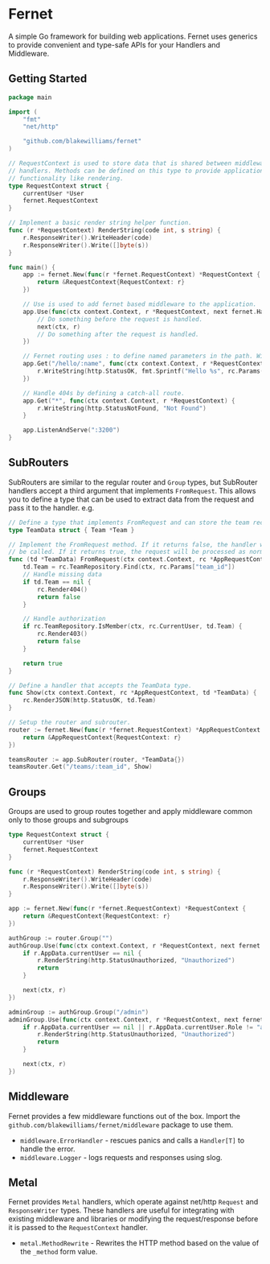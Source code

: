 # Fernet

A simple Go framework for building web applications. Fernet uses generics to
provide convenient and type-safe APIs for your Handlers and Middleware.

## Getting Started

```go
package main

import (
    "fmt"
    "net/http"

    "github.com/blakewilliams/fernet"
)

// RequestContext is used to store data that is shared between middleware and
// handlers. Methods can be defined on this type to provide application specific
// functionality like rendering.
type RequestContext struct {
    currentUser *User
    fernet.RequestContext
}

// Implement a basic render string helper function.
func (r *RequestContext) RenderString(code int, s string) {
    r.ResponseWriter().WriteHeader(code)
    r.ResponseWriter().Write([]byte(s))
}

func main() {
    app := fernet.New(func(r *fernet.RequestContext) *RequestContext {
        return &RequestContext{RequestContext: r}
    })

    // Use is used to add fernet based middleware to the application.
    app.Use(func(ctx context.Context, r *RequestContext, next fernet.Handler[RequestContext]) {
        // Do something before the request is handled.
        next(ctx, r)
        // Do something after the request is handled.
    })

    // Fernet routing uses : to define named parameters in the path. Wildcards are also supported via *.
    app.Get("/hello/:name", func(ctx context.Context, r *RequestContext) {
        r.WriteString(http.StatusOK, fmt.Sprintf("Hello %s", rc.Params()["name"]))
    })

    // Handle 404s by defining a catch-all route.
    app.Get("*", func(ctx context.Context, r *RequestContext) {
        r.WriteString(http.StatusNotFound, "Not Found")
    }

    app.ListenAndServe(":3200")
}
```

## SubRouters

SubRouters are similar to the regular router and `Group` types, but SubRouter handlers accept a third argument that implements `FromRequest`. This allows you to define a type that can be used to extract data from the request and pass it to the handler. e.g.

```go
// Define a type that implements FromRequest and can store the team record.
type TeamData struct { Team *Team }

// Implement the FromRequest method. If it returns false, the handler will not
// be called. If it returns true, the request will be processed as normal.
func (td *TeamData) FromRequest(ctx context.Context, rc *AppRequestContext) error {
    td.Team = rc.TeamRepository.Find(ctx, rc.Params["team_id"])
    // Handle missing data
    if td.Team == nil {
        rc.Render404()
        return false
    }

    // Handle authorization
    if rc.TeamRepository.IsMember(ctx, rc.CurrentUser, td.Team) {
        rc.Render403()
        return false
    }

    return true
}

// Define a handler that accepts the TeamData type.
func Show(ctx context.Context, rc *AppRequestContext, td *TeamData) {
    rc.RenderJSON(http.StatusOK, td.Team)
}

// Setup the router and subrouter.
router := fernet.New(func(r *fernet.RequestContext) *AppRequestContext {
    return &AppRequestContext{RequestContext: r}
})

teamsRouter := app.SubRouter(router, *TeamData{})
teamsRouter.Get("/teams/:team_id", Show)
```

## Groups

Groups are used to group routes together and apply middleware common only to those groups and subgroups

```go
type RequestContext struct {
    currentUser *User
    fernet.RequestContext
}

func (r *RequestContext) RenderString(code int, s string) {
    r.ResponseWriter().WriteHeader(code)
    r.ResponseWriter().Write([]byte(s))
}

app := fernet.New(func(r *fernet.RequestContext) *RequestContext {
    return &RequestContext{RequestContext: r}
})

authGroup := router.Group("")
authGroup.Use(func(ctx context.Context, r *RequestContext, next fernet.Handler[RequestContext]) {
    if r.AppData.currentUser == nil {
        r.RenderString(http.StatusUnauthorized, "Unauthorized")
        return
    }

    next(ctx, r)
})

adminGroup := authGroup.Group("/admin")
adminGroup.Use(func(ctx context.Context, r *RequestContext, next fernet.Handler[RequestContext]) {
    if r.AppData.currentUser == nil || r.AppData.currentUser.Role != "admin" {
        r.RenderString(http.StatusUnauthorized, "Unauthorized")
        return
    }

    next(ctx, r)
})
```

## Middleware

Fernet provides a few middleware functions out of the box. Import the
`github.com/blakewilliams/fernet/middleware` package to use them.

- `middleware.ErrorHandler` - rescues panics and calls a `Handler[T]` to handle
  the error.
- `middleware.Logger` - logs requests and responses using slog.

## Metal

Fernet provides `Metal` handlers, which operate against net/http `Request` and
`ResponseWriter` types. These handlers are useful for integrating with existing
middleware and libraries or modifying the request/response before it is passed
to the `RequestContext` handler.

- `metal.MethodRewrite` - Rewrites the HTTP method based on the value of the `_method` form value.
